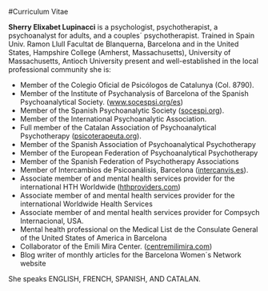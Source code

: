 #Curriculum Vitae

**Sherry Elixabet Lupinacci** is a psychologist, psychotherapist, a psychoanalyst for adults, and a couples´ psychotherapist. Trained in Spain  Univ. Ramon Llull  Facultat de Blanquerna, Barcelona and in the United States, Hampshire College (Amherst, Massachusetts), University of Massachusetts, Antioch University  present and well-established in the local professional community she is:

- Member of the Colegio Oficial de Psicólogos de Catalunya (Col. 8790).
- Member of the Institute of Psychanalysis of Barcelona of the Spanish Psychoanalytical Society. (www.socespsi.org/es)
- Member of the Spanish Psychoanalytic Society ([socespi.org](http://www.socespsi.org/es)).
- Member of the International Psychoanalytic Association.
- Full member of the Catalan Association of Psychoanalytical Psychotherapy ([psicoterapeuta.org](http://www.psicoterapeuta.org)).
- Member of the Spanish Association of Psychoanalytical Psychotherapy
- Member of the European Federation of Psychoanalytical Psychotherapy
- Member of the Spanish Federation of Psychotherapy Associations
- Member of Intercambios de Psicoanálisis, Barcelona ([intercanvis.es](http://www.intercanvis.es)).
- Associate member of and mental health services provider for the international HTH Worldwide ([hthproviders.com](http://www.hthproviders.com))
- Associate member of and mental health services provider for the international Worldwide Health Services
- Associate member of and mental health services provider for Compsych Internacional, USA.
- Mental health professional on the Medical List de the Consulate General of the United States of America in Barcelona
- Collaborator of the Emili Mira Center. ([centremilimira.com](http://www.centreemilimira.com))
- Blog writer of monthly articles for the Barcelona Women´s Network website

She speaks ENGLISH, FRENCH, SPANISH, AND CATALAN.